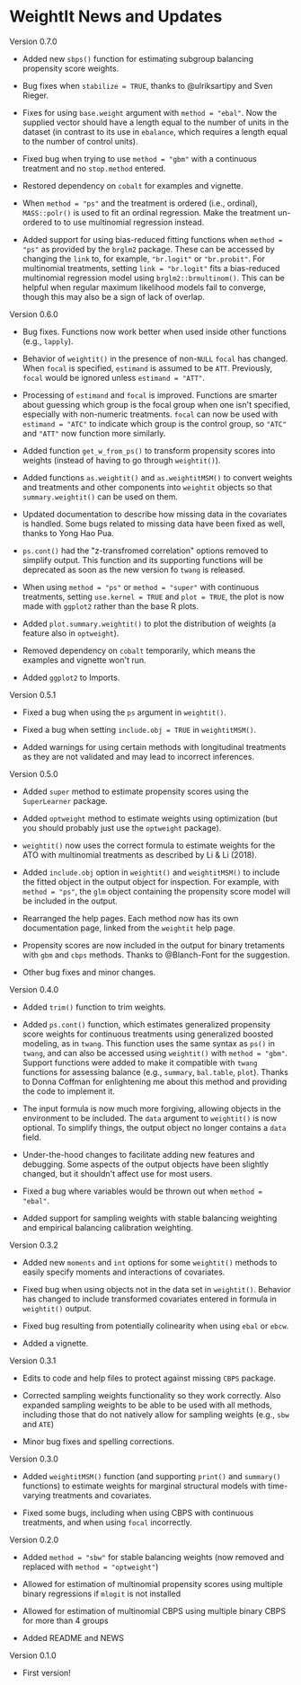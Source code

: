 WeightIt News and Updates
======



Version 0.7.0

* Added new `sbps()` function for estimating subgroup balancing propensity score weights.

* Bug fixes when `stabilize = TRUE`, thanks to @ulriksartipy and Sven Rieger.

* Fixes for using `base.weight` argument with `method = "ebal"`. Now the supplied vector should have a length equal to the number of units in the dataset (in contrast to its use in `ebalance`, which requires a length equal to the number of control units).

* Fixed bug when trying to use `method = "gbm"` with a continuous treatment and no `stop.method` entered.

* Restored dependency on `cobalt` for examples and vignette.

* When `method = "ps"` and the treatment is ordered (i.e., ordinal), `MASS::polr()` is used to fit an ordinal regression. Make the treatment un-ordered to to use multinomial regression instead.

* Added support for using bias-reduced fitting functions when `method = "ps"` as provided by the `brglm2` package. These can be accessed by changing the `link` to, for example, `"br.logit"` or `"br.probit"`. For multinomial treatments, setting `link = "br.logit"` fits a bias-reduced multinomial regression model using `brglm2::brmultinom()`. This can be helpful when regular maximum likelihood models fail to converge, though this may also be a sign of lack of overlap.

Version 0.6.0

* Bug fixes. Functions now work better when used inside other functions (e.g., `lapply`).

* Behavior of `weightit()` in the presence of non-`NULL` `focal` has changed. When `focal` is specified, `estimand` is assumed to be `ATT`. Previously, `focal` would be ignored unless `estimand = "ATT"`.

* Processing of `estimand` and `focal` is improved. Functions are smarter about guessing which group is the focal group when one isn't specified, especially with non-numeric treatments. `focal` can now be used with `estimand = "ATC"` to indicate which group is the control group, so `"ATC"` and `"ATT"` now function more similarly. 

* Added function `get_w_from_ps()` to transform propensity scores into weights (instead of having to go through `weightit()`).

* Added functions `as.weightit()` and `as.weightitMSM()` to convert weights and treatments and other components into `weightit` objects so that `summary.weightit()` can be used on them.

* Updated documentation to describe how missing data in the covariates is handled. Some bugs related to missing data have been fixed as well, thanks to Yong Hao Pua.

* `ps.cont()` had the "z-transfromed correlation" options removed to simplify output. This function and its supporting functions will be deprecated as soon as the new version fo `twang` is released.

* When using `method = "ps"` or `method = "super"` with continuous treatments, setting `use.kernel = TRUE` and `plot = TRUE`, the plot is now made with `ggplot2` rather than the base R plots.

* Added `plot.summary.weightit()` to plot the distribution of weights (a feature also in `optweight`).

* Removed dependency on `cobalt` temporarily, which means the examples and vignette won't run. 

* Added `ggplot2` to Imports.

Version 0.5.1

* Fixed a bug when using the `ps` argument in `weightit()`.

* Fixed a bug when setting `include.obj = TRUE` in `weightitMSM()`.

* Added warnings for using certain methods with longitudinal treatments as they are not validated and may lead to incorrect inferences.

Version 0.5.0

* Added `super` method to estimate propensity scores using the `SuperLearner` package.

* Added `optweight` method to estimate weights using optimization (but you should probably just use the `optweight` package).

* `weightit()` now uses the correct formula to estimate weights for the ATO with multinomial treatments as described by Li & Li (2018).

* Added `include.obj` option in `weightit()` and `weightitMSM()` to include the fitted object in the output object for inspection. For example, with `method = "ps"`, the `glm` object containing the propensity score model will be included in the output.

* Rearranged the help pages. Each method now has its own documentation page, linked from the `weightit` help page.

* Propensity scores are now included in the output for binary tretaments with `gbm` and `cbps` methods. Thanks to @Blanch-Font for the suggestion.

* Other bug fixes and minor changes.

Version 0.4.0

* Added `trim()` function to trim weights.

* Added `ps.cont()` function, which estimates generalized propensity score weights for continuous treatments using generalized boosted modeling, as in `twang`. This function uses the same syntax as `ps()` in `twang`, and can also be accessed using `weightit()` with `method = "gbm"`. Support functions were added to make it compatible with `twang` functions for assessing balance (e.g., `summary`, `bal.table`, `plot`). Thanks to Donna Coffman for enlightening me about this method and providing the code to implement it.

* The input formula is now much more forgiving, allowing objects in the environment to be included. The `data` argument to `weightit()` is now optional. To simplify things, the output object no longer contains a `data` field.

* Under-the-hood changes to facilitate adding new features and debugging. Some aspects of the output objects have been slightly changed, but it shouldn't affect use for most users.

* Fixed a bug where variables would be thrown out when `method = "ebal"`.

* Added support for sampling weights with stable balancing weighting and empirical balancing calibration weighting.

Version 0.3.2

* Added new `moments` and `int` options for some `weightit()` methods to easily specify moments and interactions of covariates.

* Fixed bug when using objects not in the data set in `weightit()`. Behavior has changed to include transformed covariates entered in formula in `weightit()` output.

* Fixed bug resulting from potentially colinearity when using `ebal` or `ebcw`.

* Added a vignette.

Version 0.3.1

* Edits to code and help files to protect against missing `CBPS` package.

* Corrected sampling weights functionality so they work correctly. Also expanded sampling weights to be able to be used with all methods, including those that do not natively allow for sampling weights (e.g., `sbw` and `ATE`)

* Minor bug fixes and spelling corrections.

Version 0.3.0

* Added `weightitMSM()` function (and supporting `print()` and `summary()` functions) to estimate weights for marginal structural models with time-varying treatments and covariates.

* Fixed some bugs, including when using CBPS with continuous treatments, and when using `focal` incorrectly.

Version 0.2.0

* Added `method = "sbw"` for stable balancing weights (now removed and replaced with `method = "optweight"`)

* Allowed for estimation of multinomial propensity scores using multiple binary regressions if `mlogit` is not installed

* Allowed for estimation of multinomial CBPS using multiple binary CBPS for more than 4 groups

* Added README and NEWS

Version 0.1.0

* First version!
